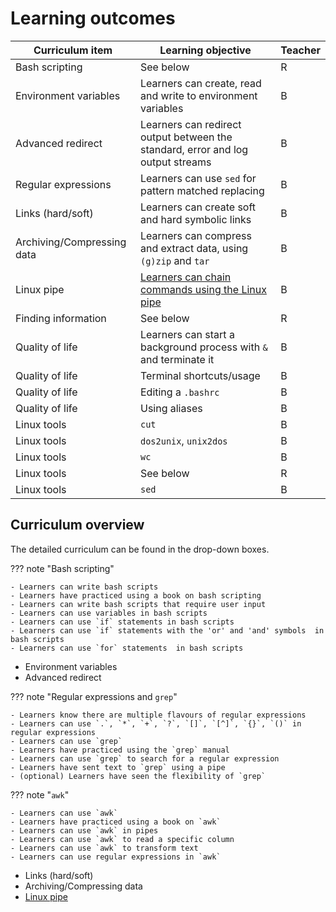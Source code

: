 # Learning outcomes

<!-- markdownlint-disable MD013 --><!-- Tables cannot be split up over lines, hence will break 80 characters per line -->

Curriculum item                                         |Learning objective                                                                                                    |Teacher
--------------------------------------------------------|-----------------------------------------------------------------------------------------------|-------
Bash scripting                                          |See below                                                                                       |R
Environment variables                                   |Learners can create, read and write to environment variables                                                          |B
Advanced redirect                                       |Learners can redirect output between the standard, error and log output streams                                       |B
Regular expressions                                     |Learners can use `sed` for pattern matched replacing                                                                  |B
Links (hard/soft)                                       |Learners can create soft and hard symbolic links                                                                      |B
Archiving/Compressing data                              |Learners can compress and extract data, using `(g)zip` and `tar`                                                      |B
Linux pipe                                              |[Learners can chain commands using the Linux pipe](https://github.com/UPPMAX/naiss_intermediate_bash_linux/issues/6)  |B
Finding information                                     |See below|R
Quality of life                                         |Learners can start a background process with `&` and terminate it                                                     |B
Quality of life                                         |Terminal shortcuts/usage                                                                                              |B
Quality of life                                         |Editing a `.bashrc`                                                                                                   |B
Quality of life                                         |Using aliases                                                                                                         |B
Linux tools                                             |`cut`                                                                                                                 |B
Linux tools                                             |`dos2unix`, `unix2dos`                                                                                                |B
Linux tools                                             |`wc`                                                                                                                  |B
Linux tools                                             |See below                                                                                                                |R
Linux tools                                             |`sed`                                                                                                                 |B

<!-- markdownlint-enable MD013 -->

## Curriculum overview

The detailed curriculum can be found in the drop-down boxes.

??? note "Bash scripting" 

    - Learners can write bash scripts
    - Learners have practiced using a book on bash scripting
    - Learners can write bash scripts that require user input
    - Learners can use variables in bash scripts
    - Learners can use `if` statements in bash scripts
    - Learners can use `if` statements with the 'or' and 'and' symbols  in bash scripts
    - Learners can use `for` statements  in bash scripts

- Environment variables
- Advanced redirect

??? note "Regular expressions and `grep`" 

    - Learners know there are multiple flavours of regular expressions
    - Learners can use `.`, `*`, `+`, `?`, `[]`, `[^]`, `{}`, `()` in regular expressions
    - Learners can use `grep`
    - Learners have practiced using the `grep` manual
    - Learners can use `grep` to search for a regular expression
    - Learners have sent text to `grep` using a pipe
    - (optional) Learners have seen the flexibility of `grep`

??? note "`awk`" 

    - Learners can use `awk`
    - Learners have practiced using a book on `awk`
    - Learners can use `awk` in pipes
    - Learners can use `awk` to read a specific column
    - Learners can use `awk` to transform text
    - Learners can use regular expressions in `awk`

- Links (hard/soft)
- Archiving/Compressing data
- [Linux pipe](https://github.com/UPPMAX/naiss_intermediate_bash_linux/issues/6)
